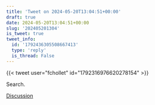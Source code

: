 ```yaml
---
title: 'Tweet on 2024-05-20T13:04:51+00:00'
draft: true
date: 2024-05-20T13:04:51+00:00
slug: '202405201304'
is_tweet: true
tweet_info:
  id: '1792436305508667413'
  type: 'reply'
  is_thread: False
---
```




{{< tweet user="fchollet" id="1792316976620278154" >}}

Search.

[Discussion](https://x.com/sytelus/status/1792436305508667413)
